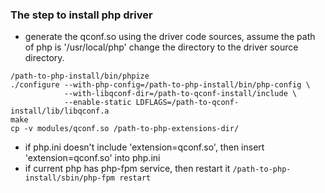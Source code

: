 ### The step to install php driver
- generate the qconf.so using the driver code sources, assume the path of php is '/usr/local/php'
change the directory to the driver source directory.
```
/path-to-php-install/bin/phpize
./configure --with-php-config=/path-to-php-install/bin/php-config \
            --with-libqconf-dir=/path-to-qconf-install/include \
            --enable-static LDFLAGS=/path-to-qconf-install/lib/libqconf.a
make
cp -v modules/qconf.so /path-to-php-extensions-dir/
```

- if php.ini doesn't include 'extension=qconf.so', then insert 'extension=qconf.so' into php.ini
- if current php has php-fpm service, then restart it `/path-to-php-install/sbin/php-fpm restart`
